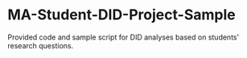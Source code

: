 # MA-Student-DID-Project-Sample
Provided code and sample script for DID analyses based on students' research questions.  
